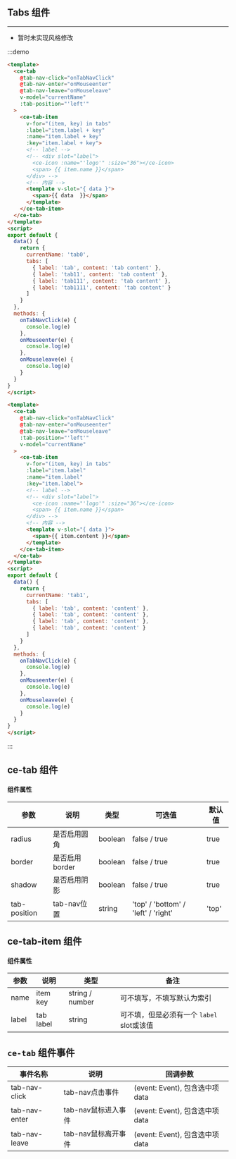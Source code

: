## Tabs 组件

<!-- {.md} -->

---

- 暂时未实现风格修改

:::demo

```html
<template>
  <ce-tab
    @tab-nav-click="onTabNavClick"
    @tab-nav-enter="onMouseenter"
    @tab-nav-leave="onMouseleave"
    v-model="currentName"
    :tab-position="'left'"
  >
    <ce-tab-item
      v-for="(item, key) in tabs"
      :label="item.label + key"
      :name="item.label + key"
      :key="item.label + key">
      <!-- label -->
      <!-- <div slot="label">
        <ce-icon :name="'logo'" :size="36"></ce-icon>
        <span> {{ item.name }}</span>
      </div> -->
      <!-- 内容 -->
      <template v-slot="{ data }">
        <span>{{ data  }}</span>
      </template>
    </ce-tab-item>
  </ce-tab>
</template>
<script>
export default {
  data() {
    return {
      currentName: 'tab0',
      tabs: [
        { label: 'tab', content: 'tab content' },
        { label: 'tab11', content: 'tab content' },
        { label: 'tab111', content: 'tab content' },
        { label: 'tab1111', content: 'tab content' }
      ]
    }
  },
  methods: {
    onTabNavClick(e) {
      console.log(e)
    },
    onMouseenter(e) {
      console.log(e)
    },
    onMouseleave(e) {
      console.log(e)
    }
  }
}
</script>
```

```html
<template>
  <ce-tab
    @tab-nav-click="onTabNavClick"
    @tab-nav-enter="onMouseenter"
    @tab-nav-leave="onMouseleave"
    :tab-position="'left'"
    v-model="currentName"
  >
    <ce-tab-item
      v-for="(item, key) in tabs"
      :label="item.label"
      :name="item.label"
      :key="item.label">
      <!-- label -->
      <!-- <div slot="label">
        <ce-icon :name="'logo'" :size="36"></ce-icon>
        <span> {{ item.name }}</span>
      </div> -->
      <!-- 内容 -->
      <template v-slot="{ data }">
        <span>{{ item.content }}</span>
      </template>
    </ce-tab-item>
  </ce-tab>
</template>
<script>
export default {
  data() {
    return {
      currentName: 'tab1',
      tabs: [
        { label: 'tab', content: 'content' },
        { label: 'tab', content: 'content' },
        { label: 'tab', content: 'content' },
        { label: 'tab', content: 'content' }
      ]
    }
  },
  methods: {
    onTabNavClick(e) {
      console.log(e)
    },
    onMouseenter(e) {
      console.log(e)
    },
    onMouseleave(e) {
      console.log(e)
    }
  }
}
</script>
```

:::

## ce-tab 组件

#### 组件属性
<!-- {.md} -->

| 参数         | 说明           | 类型    | 可选值                              | 默认值 |
|--------------|--------------|---------|-------------------------------------|--------|
| radius       | 是否启用圆角   | boolean | false / true                        | true   |
| border       | 是否启用border | boolean | false / true                        | true   |
| shadow       | 是否启用阴影   | boolean | false / true                        | true   |
| tab-position | tab-nav位置    | string  | 'top' / 'bottom' / 'left' / 'right' | 'top'  |

## ce-tab-item 组件

#### 组件属性
<!-- {.md} -->

| 参数  | 说明      | 类型            | 备注                                     |
|-------|-----------|-----------------|----------------------------------------|
| name  | item key  | string / number | 可不填写，不填写默认为索引                |
| label | tab label | string          | 可不填，但是必须有一个 `label` slot或该值 |

## `ce-tab` 组件事件

<!-- {.md} -->

| 事件名称      | 说明                | 回调参数                       |
|---------------|-------------------|----------------------------|
| tab-nav-click | tab-nav点击事件     | (event: Event), 包含选中项data |
| tab-nav-enter | tab-nav鼠标进入事件 | (event: Event), 包含选中项data |
| tab-nav-leave | tab-nav鼠标离开事件 | (event: Event), 包含选中项data |
